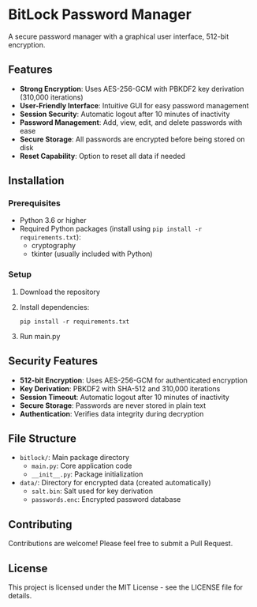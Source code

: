 # BitLock Password Manager

A secure password manager with a graphical user interface, 512-bit encryption.

## Features

- **Strong Encryption**: Uses AES-256-GCM with PBKDF2 key derivation (310,000 iterations)
- **User-Friendly Interface**: Intuitive GUI for easy password management
- **Session Security**: Automatic logout after 10 minutes of inactivity
- **Password Management**: Add, view, edit, and delete passwords with ease
- **Secure Storage**: All passwords are encrypted before being stored on disk
- **Reset Capability**: Option to reset all data if needed

## Installation

### Prerequisites

- Python 3.6 or higher
- Required Python packages (install using `pip install -r requirements.txt`):
  - cryptography
  - tkinter (usually included with Python)

### Setup

1. Download the repository

2. Install dependencies:
   ```
   pip install -r requirements.txt
   ```

3. Run main.py


## Security Features

- **512-bit Encryption**: Uses AES-256-GCM for authenticated encryption
- **Key Derivation**: PBKDF2 with SHA-512 and 310,000 iterations
- **Session Timeout**: Automatic logout after 10 minutes of inactivity
- **Secure Storage**: Passwords are never stored in plain text
- **Authentication**: Verifies data integrity during decryption

## File Structure

- `bitlock/`: Main package directory
  - `main.py`: Core application code
  - `__init__.py`: Package initialization
- `data/`: Directory for encrypted data (created automatically)
  - `salt.bin`: Salt used for key derivation
  - `passwords.enc`: Encrypted password database

## Contributing

Contributions are welcome! Please feel free to submit a Pull Request.

## License

This project is licensed under the MIT License - see the LICENSE file for details.
